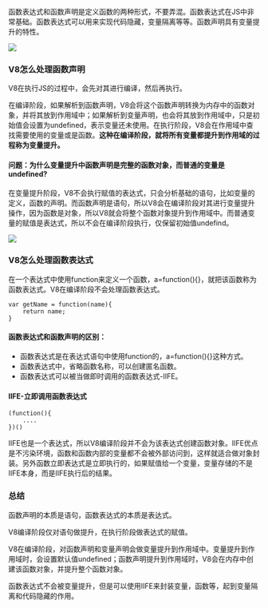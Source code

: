 函数表达式和函数声明是定义函数的两种形式，不要弄混。函数表达式在JS中非常基础。函数表达式可以用来实现代码隐藏，变量隔离等等。函数声明具有变量提升的特性。

![](https://user-gold-cdn.xitu.io/2020/7/20/1736ac5fbda808ae?w=1142&h=532&f=png&s=171605)



### V8怎么处理函数声明

V8在执行JS的过程中，会先对其进行编译，然后再执行。

在编译阶段，如果解析到函数声明，V8会将这个函数声明转换为内存中的函数对象，并将其放到作用域中；如果解析到变量声明，也会将其放到作用域中，只是初始值会设置为undefined，表示变量还未使用。在执行阶段，V8会在作用域中查找需要使用的变量或是函数。**这种在编译阶段，就将所有变量都提升到作用域的过程称为变量提升。**


#### 问题：为什么变量提升中函数声明是完整的函数对象，而普通的变量是undefined?

在变量提升阶段，V8不会执行赋值的表达式，只会分析基础的语句，比如变量的定义，函数的声明。而函数声明是语句，所以V8会在编译阶段对其进行变量提升操作，因为函数是对象，所以V8就会将整个函数对象提升到作用域中。而普通变量的赋值是表达式，所以不会在编译阶段执行，仅保留初始值undefind。

![](https://user-gold-cdn.xitu.io/2020/7/20/1736af44dc24fe9a?w=1142&h=551&f=png&s=196857)

### V8怎么处理函数表达式

在一个表达式中使用function来定义一个函数，a=function(){}，就把该函数称为函数表达式。V8在编译阶段不会处理函数表达式。

```
var getName = function(name){
    return name;
}
```

#### 函数表达式和函数声明的区别：
- 函数表达式是在表达式语句中使用function的，a=function(){}这种方式。
- 函数表达式中，省略函数名称，可以创建匿名函数。
- 函数表达式可以被当做即时调用的函数表达式-IIFE。

#### IIFE-立即调用函数表达式

```
(function(){
    ....
})()
```

IIFE也是一个表达式，所以V8编译阶段并不会为该表达式创建函数对象。IIFE优点是不污染环境，函数和函数内部的变量都不会被外部访问到，这样就适合做对象封装。另外函数立即表达式是立即执行的，如果赋值给一个变量，变量存储的不是IIFE本身，而是IIFE执行后的结果。

### 总结

函数声明的本质是语句，函数表达式的本质是表达式。

V8编译阶段仅对语句做提升，在执行阶段做表达式的赋值。

V8在编译阶段，对函数声明和变量声明会做变量提升到作用域中。变量提升到作用域时，会设置默认值undefined；函数声明提升到作用域时，V8会在内存中创建该函数对象，并提升整个函数对象。

函数表达式不会被变量提升，但是可以使用IIFE来封装变量，函数等，起到变量隔离和代码隐藏的作用。

